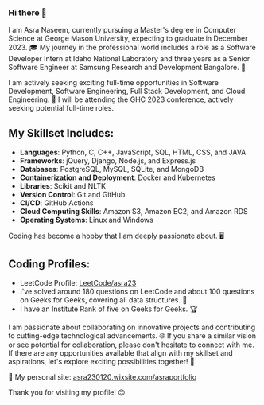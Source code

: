 ### Hi there 👋



I am Asra Naseem, currently pursuing a Master's degree in Computer Science at George Mason University, expecting to graduate in December 2023. 🎓 My journey in the professional world includes a role as a Software Developer Intern at Idaho National Laboratory and three years as a Senior Software Engineer at Samsung Research and Development Bangalore. 💼

I am actively seeking exciting full-time opportunities in Software Development, Software Engineering, Full Stack Development, and Cloud Engineering. 🚀 I will be attending the GHC 2023 conference, actively seeking potential full-time roles.

## My Skillset Includes:

- **Languages**: Python, C, C++, JavaScript, SQL, HTML, CSS, and JAVA
- **Frameworks**: jQuery, Django, Node.js, and Express.js
- **Databases**: PostgreSQL, MySQL, SQLite, and MongoDB
- **Containerization and Deployment**: Docker and Kubernetes
- **Libraries**: Scikit and NLTK
- **Version Control**: Git and GitHub
- **CI/CD**: GitHub Actions
- **Cloud Computing Skills**: Amazon S3, Amazon EC2, and Amazon RDS
- **Operating Systems**: Linux and Windows

Coding has become a hobby that I am deeply passionate about. 🖥️

## Coding Profiles:

- LeetCode Profile: [LeetCode/asra23](https://leetcode.com/asra23/)
- I've solved around 180 questions on LeetCode and about 100 questions on Geeks for Geeks, covering all data structures. 🧠
- I have an Institute Rank of five on Geeks for Geeks. 🏆

I am passionate about collaborating on innovative projects and contributing to cutting-edge technological advancements. 🌐 If you share a similar vision or see potential for collaboration, please don't hesitate to connect with me. If there are any opportunities available that align with my skillset and aspirations, let's explore exciting possibilities together! 🤝

🔗 My personal site: [asra230120.wixsite.com/asraportfolio](https://asra230120.wixsite.com/asraportfolio)

Thank you for visiting my profile! 😊
